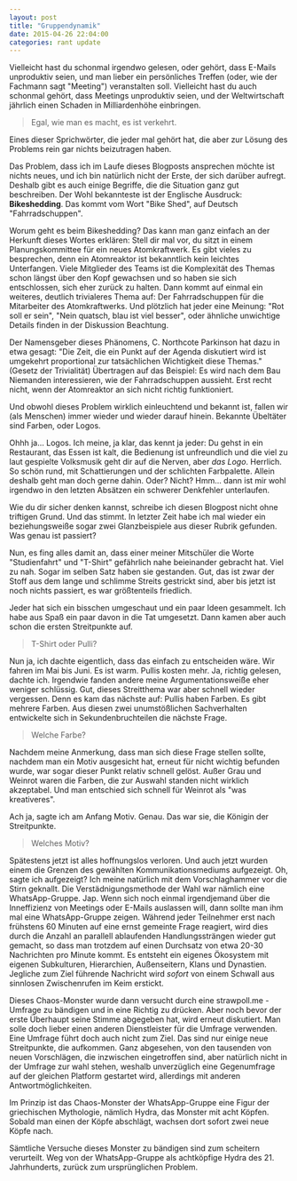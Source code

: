 ```yaml
---
layout: post
title: "Gruppendynamik"
date: 2015-04-26 22:04:00
categories: rant update
---
```


Vielleicht hast du schonmal irgendwo gelesen, oder gehört, dass E-Mails unproduktiv seien, und man lieber ein persönliches Treffen (oder, wie der Fachmann sagt "Meeting") veranstalten soll.
Vielleicht hast du auch schonmal gehört, dass Meetings unproduktiv seien, und der Weltwirtschaft jährlich einen Schaden in Milliardenhöhe einbringen.

> Egal, wie man es macht, es ist verkehrt.

Eines dieser Sprichwörter, die jeder mal gehört hat, die aber zur Lösung des Problems rein gar nichts beizutragen haben.

Das Problem, dass ich im Laufe dieses Blogposts ansprechen möchte ist nichts neues, und ich bin natürlich nicht der Erste, der sich darüber aufregt. Deshalb gibt es auch einige Begriffe, die die Situation ganz gut beschreiben. Der Wohl bekannteste ist der Englische Ausdruck: **Bikeshedding**. Das kommt vom Wort "Bike Shed", auf Deutsch "Fahrradschuppen".

Worum geht es beim Bikeshedding? Das kann man ganz einfach an der Herkunft dieses Wortes erklären: Stell dir mal vor, du sitzt in einem Planungskommittee für ein neues Atomkraftwerk. Es gibt vieles zu besprechen, denn ein Atomreaktor ist bekanntlich kein leichtes Unterfangen. Viele Mitglieder des Teams ist die Komplexität des Themas schon längst über den Kopf gewachsen und so haben sie sich entschlossen, sich eher zurück zu halten. Dann kommt auf einmal ein weiteres, deutlich trivialeres Thema auf: Der Fahrradschuppen für die Mitarbeiter des Atomkraftwerks. Und plötzlich hat jeder eine Meinung: "Rot soll er sein", "Nein quatsch, blau ist viel besser", oder ähnliche unwichtige Details finden in der Diskussion Beachtung.

Der Namensgeber dieses Phänomens, C. Northcote Parkinson hat dazu in etwa gesagt: "Die Zeit, die ein Punkt auf der Agenda diskutiert wird ist umgekehrt proportional zur tatsächlichen Wichtigkeit diese Themas." (Gesetz der Trivialität) Übertragen auf das Beispiel: Es wird nach dem Bau Niemanden interessieren, wie der Fahrradschuppen aussieht. Erst recht nicht, wenn der Atomreaktor an sich nicht richtig funktioniert.

Und obwohl dieses Problem wirklich einleuchtend und bekannt ist, fallen wir (als Menschen) immer wieder und wieder darauf hinein. Bekannte Übeltäter sind Farben, oder Logos.

Ohhh ja... Logos. Ich meine, ja klar, das kennt ja jeder: Du gehst in ein Restaurant, das Essen ist kalt, die Bedienung ist unfreundlich und die viel zu laut gespielte Volksmusik geht dir auf die Nerven, aber *das Logo*. Herrlich. So schön rund, mit Schattierungen und der schlichten Farbpalette. Allein deshalb geht man doch gerne dahin. Oder? Nicht? Hmm... dann ist mir wohl irgendwo in den letzten Absätzen ein schwerer Denkfehler unterlaufen.


Wie du dir sicher denken kannst, schreibe ich diesen Blogpost nicht ohne triftigen Grund. Und das stimmt. In letzter Zeit habe ich mal wieder ein beziehungsweiße sogar zwei Glanzbeispiele aus dieser Rubrik gefunden. Was genau ist passiert?

Nun, es fing alles damit an, dass einer meiner Mitschüler die Worte "Studienfahrt" und "T-Shirt" gefährlich nahe beieinander gebracht hat. Viel zu nah. Sogar im selben Satz haben sie gestanden. Gut, das ist zwar der Stoff aus dem lange und schlimme Streits gestrickt sind, aber bis jetzt ist noch nichts passiert, es war größtenteils friedlich.

Jeder hat sich ein bisschen umgeschaut und ein paar Ideen gesammelt. Ich habe aus Spaß ein paar davon in die Tat umgesetzt. Dann kamen aber auch schon die ersten Streitpunkte auf.

> T-Shirt oder Pulli?

Nun ja, ich dachte eigentlich, dass das einfach zu entscheiden wäre. Wir fahren im Mai bis Juni. Es ist warm. Pullis kosten mehr. Ja, richtig gelesen, dachte ich. Irgendwie fanden andere meine Argumentationsweiße eher weniger schlüssig.
Gut, dieses Streitthema war aber schnell wieder vergessen. Denn es kam das nächste auf: Pullis haben Farben. Es gibt mehrere Farben. Aus diesen zwei unumstößlichen Sachverhalten entwickelte sich in Sekundenbruchteilen die nächste Frage.

> Welche Farbe?

Nachdem meine Anmerkung, dass man sich diese Frage stellen sollte, nachdem man ein Motiv ausgesicht hat, erneut für nicht wichtig befunden wurde, war sogar dieser Punkt relativ schnell gelöst. Außer Grau und Weinrot waren die Farben, die zur Auswahl standen nicht wirklich akzeptabel. Und man entschied sich schnell für Weinrot als "was kreativeres".

Ach ja, sagte ich am Anfang Motiv. Genau. Das war sie, die Königin der Streitpunkte.

> Welches Motiv?

Spätestens jetzt ist alles hoffnungslos verloren. Und auch jetzt wurden einem die Grenzen des gewählten Kommunikationsmediums aufgezeigt. Oh, sagte ich aufgezeigt? Ich meine natürlich mit dem Vorschlaghammer vor die Stirn geknallt. Die Verstädnigungsmethode der Wahl war nämlich eine WhatsApp-Gruppe. Jap. Wenn sich noch einmal irgendjemand über die Inneffizienz von Meetings oder E-Mails auslassen will, dann sollte man ihm mal eine WhatsApp-Gruppe zeigen. Während jeder Teilnehmer erst nach frühstens 60 Minuten auf eine ernst gemeinte Frage reagiert, wird dies durch die Anzahl an parallell ablaufenden Handlungssträngen wieder gut gemacht, so dass man trotzdem auf einen Durchsatz von etwa 20-30 Nachrichten pro Minute kommt. Es entsteht ein eigenes Ökosystem mit eigenen Subkulturen, Hierarchien, Außenseitern, Klans und Dynastien. Jegliche zum Ziel führende Nachricht wird *sofort* von einem Schwall aus sinnlosen Zwischenrufen im Keim erstickt.

Dieses Chaos-Monster wurde dann versucht durch eine strawpoll.me - Umfrage zu bändigen und in eine Richtig zu drücken. Aber noch bevor der erste Überhaupt seine Stimme abgegeben hat, wird erneut diskutiert. Man solle doch lieber einen anderen Dienstleister für die Umfrage verwenden. Eine Umfrage führt doch auch nicht zum Ziel. Das sind nur einige neue Streitpunkte, die aufkommen. Ganz abgesehen, von den tausenden von neuen Vorschlägen, die inzwischen eingetroffen sind, aber natürlich nicht in der Umfrage zur wahl stehen, weshalb unverzüglich eine Gegenumfrage auf der gleichen Platform gestartet wird, allerdings mit anderen Antwortmöglichkeiten.

Im Prinzip ist das Chaos-Monster der WhatsApp-Gruppe eine Figur der griechischen Mythologie, nämlich Hydra, das Monster mit acht Köpfen. Sobald man einen der Köpfe abschlägt, wachsen dort sofort zwei neue Köpfe nach.

Sämtliche Versuche dieses Monster zu bändigen sind zum scheitern verurteilt. Weg von der WhatsApp-Gruppe als achtköpfige Hydra des 21. Jahrhunderts, zurück zum ursprünglichen Problem.
